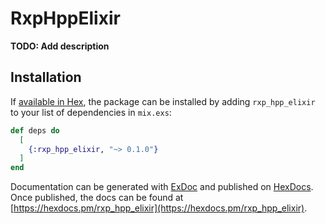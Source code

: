 # RxpHppElixir

**TODO: Add description**

## Installation

If [available in Hex](https://hex.pm/docs/publish), the package can be installed
by adding `rxp_hpp_elixir` to your list of dependencies in `mix.exs`:

```elixir
def deps do
  [
    {:rxp_hpp_elixir, "~> 0.1.0"}
  ]
end
```

Documentation can be generated with [ExDoc](https://github.com/elixir-lang/ex_doc)
and published on [HexDocs](https://hexdocs.pm). Once published, the docs can
be found at [https://hexdocs.pm/rxp_hpp_elixir](https://hexdocs.pm/rxp_hpp_elixir).

